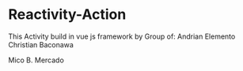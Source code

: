 # Reactivity-Action
This Activity build in vue js framework by Group of: 
Andrian Elemento 
Christian Baconawa

Mico B. Mercado
